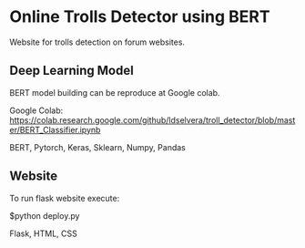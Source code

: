 # Online Trolls Detector using BERT
Website for trolls detection on forum websites.

## Deep Learning Model
BERT model building can be reproduce at Google colab.

Google Colab: https://colab.research.google.com/github/ldselvera/troll_detector/blob/master/BERT_Classifier.ipynb

BERT, Pytorch, Keras, Sklearn, Numpy, Pandas

## Website

To run flask website execute:

$python deploy.py

Flask, HTML, CSS
